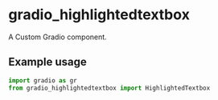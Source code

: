 
# gradio_highlightedtextbox
A Custom Gradio component.

## Example usage

```python
import gradio as gr
from gradio_highlightedtextbox import HighlightedTextbox
```
